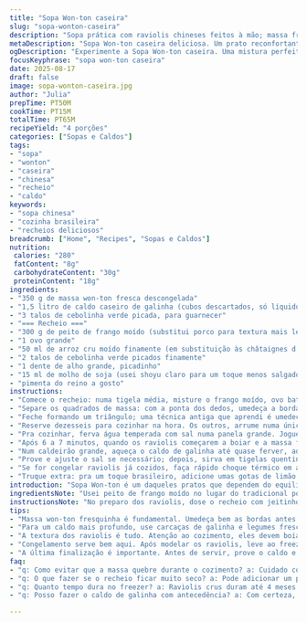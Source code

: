```yaml
---
title: "Sopa Won-ton caseira"
slug: "sopa-wonton-caseira"
description: "Sopa prática com raviolis chineses feitos à mão; massa fresca de proporção reduzida; recheio trocado para uma combinação mais terrosa e crocante. Cozimento conduzido em duas etapas para evitar que grudem e garantir textura macia. Arroz moído substitui a chata châtaigne d'água, por crocância semelhante e acesso mais fácil. Caldo de galinha caseiro, feito com carcaça desfiada e legumes, para um sabor profundo e sutil que não engana. Cebolinhas cortadas finamente na ponta da faca, usadas como frescor visual e aromático na finalização. Congelamento prático dos extras, protegidos em papel antiaderente com truque para conservar forma e impedir um desastre gelado."
metaDescription: "Sopa Won-ton caseira deliciosa. Um prato reconfortante que combina massa fresca e recheio crocante. Aprenda a fazer em casa com essa receita prática."
ogDescription: "Experimente a Sopa Won-ton caseira. Uma mistura perfeita de sabores e texturas que vai surpreender seu paladar; faça em casa e aproveite."
focusKeyphrase: "sopa won-ton caseira"
date: 2025-08-17
draft: false
image: sopa-wonton-caseira.jpg
author: "Julia"
prepTime: PT50M
cookTime: PT15M
totalTime: PT65M
recipeYield: "4 porções"
categories: ["Sopas e Caldos"]
tags:
- "sopa"
- "wonton"
- "caseira"
- "chinesa"
- "recheio"
- "caldo"
keywords:
- "sopa chinesa"
- "cozinha brasileira"
- "recheios deliciosos"
breadcrumb: ["Home", "Recipes", "Sopas e Caldos"]
nutrition: 
 calories: "280"
 fatContent: "8g"
 carbohydrateContent: "30g"
 proteinContent: "18g"
ingredients:
- "350 g de massa won-ton fresca descongelada"
- "1,5 litro de caldo caseiro de galinha (cubos descartados, só líquido filtrado)"
- "3 talos de cebolinha verde picada, para guarnecer"
- "=== Recheio ==="
- "300 g de peito de frango moído (substitui porco para textura mais leve)"
- "1 ovo grande"
- "50 ml de arroz cru moído finamente (em substituição às châtaignes d’água)"
- "2 talos de cebolinha verde picados finamente"
- "1 dente de alho grande, picadinho"
- "15 ml de molho de soja (usei shoyu claro para um toque menos salgado)"
- "pimenta do reino a gosto"
instructions:
- "Comece o recheio: numa tigela média, misture o frango moído, ovo batido, arroz moído como crocância, cebolinha, alho, shoyu e pimenta uma pitada generosa. Testa a textura, não pode ficar mole demais nem muito seco; me confiei no arroz para dar aquele crunch esperto que surpreende."
- "Separe os quadrados de massa: com a ponta dos dedos, umedeça a borda da massa com água para ajudar na selagem. Coloque 5 ml de recheio no centro de cada, talvez um pouco menos, pra massa não rasgar ao dobrar."
- "Feche formando um triângulo; uma técnica antiga que aprendi é umedecer as pontas opostas do triângulo, dobrá-las pra dentro e juntar no centro, meio como embrulhar presente; evita vazamento da carne. Rende uns 40 raviolis mais ou menos."
- "Reserve dezesseis para cozinhar na hora. Os outros, arrume numa única camada sobre papel manteiga em uma assadeira, deixe uns 2 cm de espaço entre eles. Leve ao freezer por cerca de 45 minutos até ficarem firmes. Depois embale num saco plástico com cuidado, prontos para até 4 meses."
- "Pra cozinhar, ferva água temperada com sal numa panela grande. Jogue de 4 em 4 raviolis e mexa delicadamente pra evitar que se juntem e grudem no fundo. Isso é fundamental; se grudarem, bagunça tudo e estraga a experiência."
- "Após 6 a 7 minutos, quando os raviolis começarem a boiar e a massa ficar translúcida, remova com escumadeira e escorra bem. Isso evita caldo turvo."
- "Num caldeirão grande, aqueça o caldo de galinha até quase ferver, adicione os raviolis para fazer uma segunda cocção por uns 5 minutos. Durante esse processo, ajuste o fogo pra médio-baixo; o caldo deve manter um fervor brando, quase uma fumacinha no canto da panela, sem borbulhar forte para não romper a massa."
- "Prove e ajuste o sal se necessário; depois, sirva em tigelas quentinhas. Finalize com bastante cebolinha fresca picada — é o contraste verde, perfumado que ativa o olfato."
- "Se for congelar raviolis já cozidos, faça rápido choque térmico em água gelada para interromper o cozimento, assim mantém a textura ao reaquecer."
- "Truque extra: pra um toque brasileiro, adicione umas gotas de limão siciliano na sopa quente antes de servir; dá acidez e frescor que corta a gordura do frango."
introduction: "Sopa Won-ton é um daqueles pratos que dependem do equilíbrio exato de ingredientes e técnica. Minha busca sempre foi evitar a tradicional massa empapada e recheio pesado que vejo em muitos restaurantes. Troquei a carne suína por frango moído para deixar mais leve, substituí as châtaignes d’água por arroz triturado para manter a crocância e adaptei o cozimento em duas etapas para evitar que os raviolis desmanchem no caldo. O caldo caseiro, filtrado, tem um sabor limpo que deixa a sopa reconfortante, mas sem pesar. Com os passos certos, a massa mantém a textura e o recheio fica suculento, enquanto o aroma da cebolinha e a acidez do limão ao final dão brilho e frescor. Essa combinação que descobri passa longe do convencional e surpreende no paladar e na prática."
ingredientsNote: "Usei peito de frango moído no lugar do tradicional porco para uma textura menos gordurosa. O arroz moído emulsifica o recheio e acrescenta crocância similar às châtaignes d'água, além de ser mais fácil de encontrar no Brasil; o segredo é moer bem para não ficar granuloso demais. A massa won-ton fresca tende a ser delicada; borrifar um pouco de água nas bordas facilita o fechamento e evita que abram durante a cocção. Caldo caseiro, feito com carcaças de galinha, cebola, cenoura e um pouco de gengibre, dácomplexidade sem ficar forte demais — frescor e conforto na medida certa. Prefira shoyu claro para controlar o sal e manter o sabor limpo. Congelar os extras individualmente prevenirá um bolo grudado na hora de descongelar, e ajudam a ter comida rápida sempre à mão."
instructionsNote: "No preparo dos raviolis, dose o recheio com jeitinho: exagerar pode causar estouro durante o cozimento, deixando a sopa turva. Fechar a massa em forma triangular e depois unir as pontas ajuda a prender bem e evita vazamento. A primeira cocção na água fervente deve ser em pouca quantidade para não grudarem e com mexidinhas delicadas, assim a massa firma. Transferir para o caldo faz segunda cozida, infundindo sabor sem desmanchar a massa. O caldo deve estar bem quente, porém, sem ferver forte, para manter a integridade dos raviolis. O toque final de cebolinha verde, acrescentada logo antes de servir, traz frescor e o principal aroma da sopa. Pequenas variações no tempo devem ser guiadas pela transparência da massa e flutuação dos raviolis, não pelo relógio. Por último, um pouco de limão na hora de servir ativa os sabores e é o meu toque pessoal pra cortar a textura mais oleosa."
tips:
- "Massa won-ton fresquinha é fundamental. Umedeça bem as bordas antes de fechar. Isso ajuda a selar e evita que o recheio escape. Não exagere no recheio. Se a massa estourar, a sopa não tem graça."
- "Para um caldo mais profundo, use carcaças de galinha e legumes frescos. Cebola, cenoura e um toque de gengibre fazem a diferença. Ferva tudo lentamente. Você vai sentir o aroma antes mesmo de ver a sopa pronta."
- "A textura dos raviolis é tudo. Atenção ao cozimento, eles devem boiar e a massa ficar translúcida. Observar a cor é essencial. Se não boiam, a massa está pesada, e o recheio pode estar muito denso."
- "Congelamento serve bem aqui. Após modelar os raviolis, leve ao freezer. Coloque em papel manteiga. Não deixe sobrepostos. Isso garante que eles fiquem inteiros na hora de cozinhar depois, e não grudados."
- "A última finalização é importante. Antes de servir, prove o caldo e ajuste com sal. Um toque de limão siciliano ao final traz frescor. Uma pitada de acidez que faz o sapato apertar no paladar."
faq:
- "q: Como evitar que a massa quebre durante o cozimento? a: Cuidado com a temperatura. Não cozinhe em temperatura alta demais. E não encha a panela. É melhor cozinhar em porções."
- "q: O que fazer se o recheio ficar muito seco? a: Pode adicionar um pouco de molho de soja ou um fio de azeite. Isso ajuda a umedecer. O frango tem que ficar suculento, não seco."
- "q: Quanto tempo dura no freezer? a: Raviolis crus duram até 4 meses. Cozidos, não mais que 2 meses. Lembre-se de embalar bem. No freezer, é fácil desorganizar."
- "q: Posso fazer o caldo de galinha com antecedência? a: Com certeza, faça um lote grande e congele em porções. Assim, fica mais prático. E o sabor, ah, melhora com o tempo."

---
```

